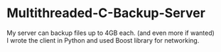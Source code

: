 # Multithreaded-C-Backup-Server

My server can backup files up to 4GB each. (and even more if wanted)\
I wrote the client in Python and used Boost library for networking. 
